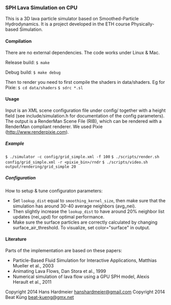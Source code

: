 ### SPH Lava Simulation on CPU ###

This is a 3D lava particle simulator based on Smoothed-Particle Hydrodynamics.
It is a project developed in the ETH course Physically-based Simulation.


#### Compilation ####
There are no external dependencies. The code works under Linux & Mac.

Release build:
`$ make`

Debug build:
`$ make debug`

Then to render you need to first compile the shaders in data/shaders. Eg for
Pixie:
`$ cd data/shaders`
`$ sdrc *.sl`


#### Usage ####
Input is an XML scene configuration file under config/ together with a height
field (see include/simulation.h for documentation of the config parameters).
The output is a RenderMan Scene File (RIB), which can be rendered with a
RenderMan compliant renderer. We used Pixie (http://www.renderpixie.com).

##### Example #####
`$ ./simulator -c config/grid_simple.xml -f 100`
`$ ./scripts/render.sh config/grid_simple.xml -r <pixie_bin>/rndr`
`$ ./scripts/video.sh output/rendering/grid_simple 20`

##### Configuration #####
How to setup & tune configuraton parameters:
* Set `lookup_dist` equal to `smoothing_kernel_size`, then make sure that the
  simulation has around 30-40 average neighbors (avg\_nei).
* Then slightly increase the `lookup_dist` to have around 20% neighbor list
  updates (nei\_upd) for optimal performance.
* Make sure the surface particles are correctly calculated by changing
  surface\_air\_threshold. To visualize, set color="surface" in output.


#### Literature ####
Parts of the implementation are based on these papers:
* Particle-Based Fluid Simulation for Interactive Applications, Matthias Mueller
  et al., 2003
* Animating Lava Flows, Dan Stora et al., 1999
* Numerical simulation of lava flow using a GPU SPH model, Alexis Herault et
  al., 2011


Copyright 2014 Hans Hardmeier <hanshardmeier@gmail.com>
Copyright 2014 Beat Küng <beat-kueng@gmx.net>

